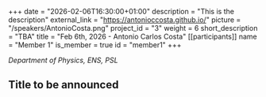 +++
date = "2026-02-06T16:30:00+01:00"
description = "This is the description"
external_link = "https://antonioccosta.github.io/"
picture = "/speakers/AntonioCosta.png"
project_id = "3"
weight = 6
short_description = "TBA"
title = "Feb 6th, 2026 - Antonio Carlos Costa"
[[participants]]
    name = "Member 1"
    is_member = true
    id = "member1"
+++

_Department of Physics, ENS, PSL_

## Title to be announced 
